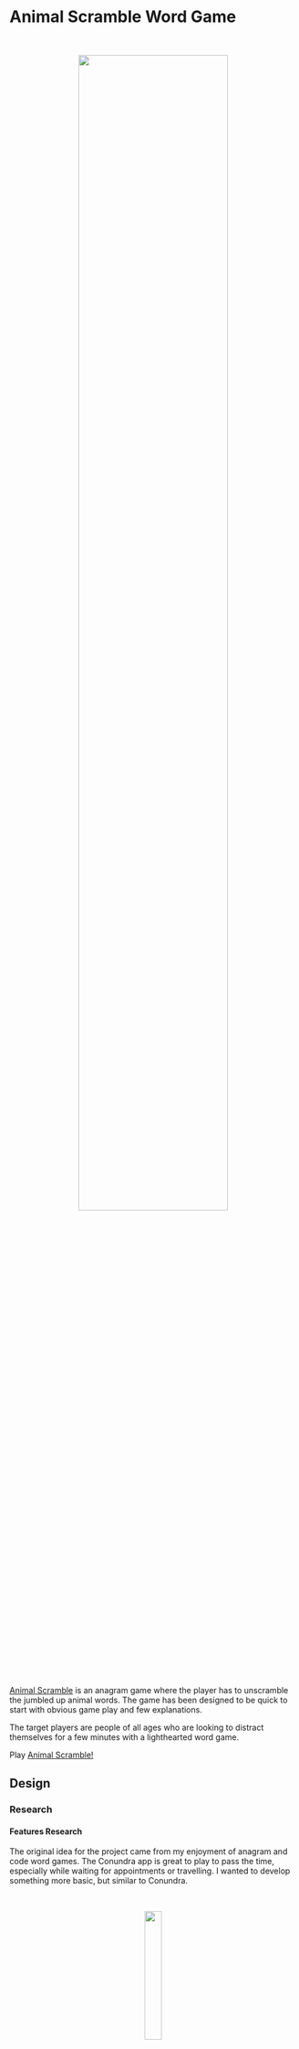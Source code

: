 # Animal Scramble Word Game

<br>
<p align="center" width="100%">
    <img width="72%" src="documentation/animal-scramble-demo.gif">
</p>
<br>

[Animal Scramble](https://jeskodes.github.io/word-scramble/) is an anagram game where the player has to unscramble the jumbled up animal words.
The game has been designed to be quick to start with obvious game play and few explanations.

The target players are people of all ages who are looking to distract themselves for a few minutes with a lighthearted word game.

Play [Animal Scramble!](https://jeskodes.github.io/word-scramble/)

## Design

### Research

#### Features Research

The original idea for the project came from my enjoyment of anagram and code word games. The Conundra app is great to play to pass the
time, especially while waiting for appointments or travelling. I wanted to develop something more basic, but similar to Conundra.

<br>
<p align="center" width="100%">
    <img width="24%" src="documentation/conundra-demo.gif">
</p>
<br>

Features of Conundra:

- Select three different levels: Practice, Easy, Hard.
- Gameplay: Buttons to scramble the word again, pass, start again. Scoreboard at the end showing correct and incorrect guesses.

#### Design Research

- I researched word game apps for layout and colour palette ideas.
- The main findings were that the apps used two - three colours, usually one being white, and green was a common main colour.
- Astra Wordsearch and Wordle-type games are two examples:

<br>
<p align="center" width="100%">
    <img width="60%" src="documentation/astra-wordsearch-research.png">
</p>
<br>
<br>
<p align="center" width="100%">
    <img width="60%" src="documentation/wordle-research.png">
</p>
<br>

##### Tutorial Research and Development:

I searched for Javacript word scramble tutorials to develop my knowlege of JavaScript and which included the basic features I wanted to include in the game.

A large part of the functionality of Animal Scramble is based on a tutorial by Laurence Svekis: [JavaScript Create 5 Fun Word Games by Laurence Svekis](https://www.udemy.com/course/javascript-games/learn/lecture/22686281?start=120#content). Additions, deletions, substitutions and changes are noted in the code.

##### Word Scramble by Laurence Svekis - Final Game Play

<br>
<p align = "center" style="background-color: gray">
  <img src="documentation/word-scramble-udemy-demo.gif" width="30%" style = "border:2px solid gray">
</p>
</br>

I also referred to two similar tutorials by [CodingNepal.](https://www.youtube.com/watch?v=4-s3g_fU7Vg&t=992s)

##### Word Scramble by CodingNepal - Final Game Play

<br>
<p align = "center">
  <img src="documentation/codingnepal-word-scramble.gif" width="30%"> 
</p>
</br>

### Design

- A minimally cluttered container which the user can pick up and play almost immediately.
- Intuitive game play: minimal text on the page and only a few instructions needed to understand game play.
- Slight use of border-radius for container, buttons and input box.
- Typeface: Serif font for labels such as name of game, buttons - slightly 70's style; used [google fonts](https://fonts.google.com/)
  Patua One. Sans-serif font for input box and displaying correct word; used [google fonts](https://fonts.google.com/) Roboto.
- Colour Palette: Despite research that word games tend to use a more muted colour palette with an emphasis on greens and white, the Animal Scramble game is targeted at users of all ages from 10yrs upwards. Animal Scramble's aim is to be lighthearted and fun. Therefore a more brightly coloured, retro theme and typeface was chosen with a colour palette to reflect this:

<br>
<p align = "center">
  <img src="documentation/colour-palette-ws.png" width="39%"/>
</p>
</br>

<br>
<p align = "center">
  <img src="documentation/animal-scramble-static-img.png" width="39%"/>
</p>
</br>

#### Wireframes

I initially planned to start design from a desktop first approach. However, as the project developed it became clear I was working towards a mobile first approach. This is reflective in the media queries - most are `min-width` but some are `max-width`. Part of the reason this became mobile first was using Bootstrap carousel and navbar templates which are designed to be mobile first. In the future, I would be much more conscious of mobile first vs desktop first and would design based on a mobile first approach.

Wireframes can be found [here](https://github.com/jeskodes/milestone-project-1-jesk/tree/main/documentation/wireframes)

I have noted the main changes from the wireframes as the project was developed in the course of this readme and in commenting the actual code.

## User Stories and Features

#### User Story 1:

1. As a child of approximately 8 - 13yrs who likes word games.
2. I want a quick game to keep me occupied.
3. So that I can test my skills and won't get bored travelling or waiting.

#### User Story 2:

1. As an adult who enjoys word games.
2. I want a quick game that will challenge me and keep me occupied.
3. So that I can relax with an engaging challenge.

#### User Story 3:

1. As an adult who enjoys word games.
2. I want a quick game that will challenge me and keep me occupied.
3. So that I can pass the time while waiting or travelling.

#### User Story 4:

1. As an older adult who enjoys word games and is retired.
2. I want a quick game that will challenge me.
3. So that I can keep my mind sharp.

##### User Steps:

- General search: SEO tags - brain-training, conundrum, letters and words, anagram, game, guessing, words, scramble, animals.

- Easily open the app/webpage and play Animal Scramble straight away. The design communicates how to play without the need for lots of explanations.

##### Minimum Viable Product: Features and Acceptance Criteria:

- Single page.
- The user first arrives at the game title and game play.
- Start Button.
- Input box for guessing the word.
- Answer: The correct answer is always shown after the guess, whether the uses guesses correctly or incorrectly.
- Next Button for next word.
- A way to skip a guess.
- A restart button to start a new game.
- Scoring.
- Accessibility: Tab controls can be used to play the game.

## Technologies Used

- JavaScript, HTML and CSS.
- VScode - Coding Editor.
- Chrome Dev tools
- [Google Fonts.](https://fonts.google.com/)
- [Favicon Icons](https://favicon.io)
- [fontawesome](https://fontawesome.com/) for social media icons.
- [github](https://github.com/) version control.
- [Repl:it](https://replit.com/) for experimenting with code.
- [Axe dev tools](https://www.deque.com/axe/devtools/) to test accessibility.
- [Webaim](https://wave.webaim.org/) WCAG Contrast checker.
- [W3C CSS Validation Service](https://wave.webaim.org/) to validate css.
- [W3C Markup Validation Service](https://validator.w3.org/#validate_by_input) to validate html.
- [JSON Formatter - Convert Array to JSON](https://jsonformatter.curiousconcept.com/#)
- [Validating JSON Object: jsonlint.com](https://jsonlint.com/)
- [JavaScript Linting: jshint.com](https://jshint.com/)
- [Convert mp4 to gif using ezgif.com](https://ezgif.com/)

## Current Features

<br>
<p align="center" width="100%">
    <img src="documentation/animal-scramble-demo.gif" width="60%">
</p>
<br>

### Main Game Area
- Background image covers entire screen. 
- One main section with fixed div container for whole game. 
- Footer with link to [github profile](https://github.com/jeskodes).

#### Start Game

<br>
<p align="center" width="100%">
    <img src="documentation\start-game.png"width="33%">
</p>
<br>

- Title 
- Rules
- Start button

#### Game Play
<br>
<p align="center" width="100%">
    <img src="documentation\gameplay.png"width="33%">
</p>
<br>

- Title
- Dynamic Scoreboard
- Scrambled word
- Input box to type in guess.
- Placeholder text in textarea "Enter to Skip". 
- Restart button

<br>
<p align="center" width="100%">
    <img src="documentation\guess-word.png"width="33%">
</p>
<br>

Make a guess, then
- Title
- Scrambled word unscrambles with correct or incorrect guess. 
- Scrambled word background goes blue for correct or pink for incorrect. 
- Button "Click for Next Word"
- Restart button. 

<br>
<p align="center" width="100%">
    <img src="documentation\game-over.png"width="33%">
</p>
<br>

After 5 guesses (correct or incorrect) then
- Game Over
- Score
- Restart button. 

#### Restart Button
- Reloads page. 
- Animation used to smooth transition. 

#### Buttons
- :hover used to change color. 
- cursor pointer added. 

### Features for Future Versions:

- Fix accessibility issue so can use tab controls to play game.
- Add to Json File and create levels of difficulty, Easy, Medium, Hard. 
- Add additional categories, e.g. Food, Countries, Actions. 
- Add buttons to choose difficulty level. 
- Store the 5 words per game in a temporary array and create scoreboard at end showing correct and incorrect words. 
- Best of 5 games then final score. 
- Timer.
- Split scrambled word into individual tiles. 
- More celebratory and dynamic "Game Over" or "You Won". 

## Testing

### BUGS

#### Accessibility Bugs

**BUG**
- The player is using tab controls.
- The player presses "Enter" to play the game and for the next word.
- The winChecker() function - which checks if the words match - immediately checks the word and the player cannot make a guess. The game cannot be played without using the mouse.

<br>
<p align = "center">
  <img src="documentation/bug-accessibility-can't-use-tab-controls.gif" width="60%"/>
</p>
</br>

**Fixes**

1. Make input textbox visible throughout. This resulted in two further bugs: - The target word persisted and any press on “Enter” resulted in getting an infinite number of correct scores on the same correct guess. - The input (inWord) could be displayed but was disabled.
<p align = "center">
  <img src="documentation\fix1-bug-ax-tab.png" width="60%"/>
</p>

2. Added eventListener to stop default behaviour when pressing Enter - did not fix(removed).
3. Separated out functions to create a separate function after winChecker().
4. Added `btn.onfocus();` after function checked if words matched - this worked to automatically focus on the button but did not fix the bug.

**Result**
- Unable to fix the bug. This would be targeted in later versions with a separate function at the point of refreshing the scrambled word. 
It is disappointing that Animal Scramble V1 is not accessible using tab controls.

#### Game Play General Bugs 
**BUG** 
- The output(myWordsFromJson) does not unscramble the target word, even if they guess incorrectly so the player won't know what the right answer was; this could cause the player frustration. 

**Fix**
 - Add line of code to winChecker() fucntion - both correct and incorrect guesses: 

 <br>
<p align = "center">
  <img src="documentation/bug-fix-unscramble-word.png" width="60%"/>
</p>
</br>


 **BUG**
 - Gameplay does not stop at 5 turns and can play an infinite amout of times if keep guessing incorrectly. 

  <br>
<p align = "center">
  <img src="documentation/BUG-infinite-turns.png" width="33%"/>
</p>
</br>


 **Fix**
 -Create maxGuesses variable to count guesses and add to gamePlay() function; stop play at 5 guesses.  


```javascript 

function gamePlay() {
  if (myWordsFromJson.length <= 0 || maxGuesses === 5) {
    //EDIT: Add in "or" maxGuesses for game over.
    console.log("game over");
    console.log(maxGuesses);`
    
```

**BUG**
- Game play stops at 5 turns but the player has no way to play again unless they refresh the page. 

**Fix**
- Add restart-btn. 

```javascript
const restart = document.createElement("button");
```

- Add EventListener to restart button to refresh page when clicked. 

```javascript
restart.addEventListener("click", (e) => {
  window.location.reload();
});
```

**BUG**
- When refresh page the transition is jerky. 

**Fix**
- Add CSS animation to start of game to mask. 

**BUG**
- User testing reported that on android there was no way to press "Enter" to skip; the "go" button did not work. 

**Fix**

- Added EventListener for pressing "go" when focus on input box = carry out winChecker function. 

```javascript

inWord.addEventListener("keyup", (e) => {
  console.log(e);
  if (inWord.value.length === game.sel.length || e.key === "Enter") {
    winChecker(); //run the winChecker function
  }
});

```

#### Textbox Specific Bugs

**BUG**
- Initially used four animal words in array inside script.js to scramble; the words were four letters in lenght or shorter. 
- Added much big array of animal words to separate js file and the text went outside of input and output boxes. 

**Fix**
- Added classes to inWord(textbox) and myWordsFromJson (scrambled words) and styled with CSS. 
- Additionally added classes to start and refresh buttons in order to style in CSS. 

**BUG**
- User testing on ios reported that the game was showing an incorrect response as correct. 
- Investigation revealed that the words were being autocorrected across multiple devices. 
- Investigation with DevTools showed correct guess in console log as incorrect: 



<p align = "center">
  <img src="documentation/BUG-case-sensitive-textbox.png" width="60%"/>
</p>

**Fix**
- Add autocomplete = "off" spellcheck = "false" to input html. 

```html

<section class = "game-play">
  <div id="game-area">
    <h1 id="heading-wordscramble">Animal Scramble</h1>
      <input type="text" class ="input-text" id = "input-word" name = "inputtext" autocomplete = "off" spellcheck = "false" autocomplete = "off" placeholder = 'Press Enter to Skip' aria-label="Type word here" 

```


**BUG**

- Can enter numbers and special characters into input box. 

**Fix**
- Add javascript code snippet to html to only allow letters. 

```javascript 

      onkeypress="return (event.charCode > 64 && 
	    event.charCode < 91) || (event.charCode > 96 && event.charCode < 123)"
      
```

**BUG**

- Input box is case sensitive and counting guesses in lowercase and caps as wrong. 

**Fix**

- Add toLowerCase() to winChecker() function. 

```javascript

function winChecker() {
  if (inWord.value.toLowerCase() == game.sel) {
    //EDIT: added .toLowerCase()
    
```
### Verification

### Responsiveness

  <br>
<p align = "center">
  <img src="documentation/animal-scramble-responsive.png" width="60%"/>
</p>
</br>

[Animal Scramble](https://jeskodes.github.io/word-scramble/) is responsive across a large range of devices. There are no media queries needed as:
-  The main game container div is set at a fixed size using rem.
-  The input box, buttons and output div are also set to a fixed size using rem so the format does not break when resized. 
- Responsiveness was tested using Chrome DevTools, [Responsivedesignchecker.com](https://responsivedesignchecker.com), and user testing on Android Phone, ios ipad air 2, iphone SE 2020, iphone 10, windows laptop 1600 x 1200.

---

### Axe Chrome DevTools and WebAIM Contrast Checker

  <br>
<p align = "center">
  <img src="documentation/ax-testing-animal-scramble.png" width="60%"/>
</p>
</br>

---

## Validator Testing

### JSHint Validator

There were no warnings or errors when passed through the [JSHint](https://jshint.com/) validator. 

<br>
<p align = "center">
  <img src="documentation\jshint-validator.png" width="60%"/>
</p>
</br>

### W3C CSS Validation Service

The [W3C CSS Validation Service](https://jigsaw.w3.org/css-validator/#validate_by_input) found no errors. 

### W3C Markup Validation Service

##### The [W3C Markup Validation Service](https://validator.w3.org/#validate_by_input) was used to validate the HTML.

The HTML passed with no warnings or errors to show following minor fixes, such as an unclosed <div>, a quotation mark the wrong way round in the meta data and two duplicate attributes. 

---

## Deployment

[Animal Scramble](https://jeskodes.github.io/word-scramble/) was deployed using git, github and vscode.

## Credits

### Images

All images are copyrighted to Pen B Photos 2023 and used with full permission.

#### Content

![]()
![]()

Initial Bootstrap 5 Carousel Basic Template and rough plan for layout of page:
https://getbootstrap.com/docs/5.0/examples/carousel/

Bootstrap 4 Carousel Template - with captions - which I modified:
https://getbootstrap.com/docs/4.0/components/carousel/

Positioning of Text on Carousel - which I modified - code from:
https://forum.bootstrapstudio.io/t/positioning-of-carousel-caption/4727/2

Choice of typeface - accessibility:
https://fonts.google.com/knowledge/readability_and_accessibility/introducing_accessibility_in_typography

Choice of typeface - accessibility:
https://www.siteimprove.com

Choice of typeface - dyslexia:
https://medium.com/the-readability-group/a-guide-to-understanding-what-makes-a-typeface-accessible-and-how-to-make-informed-decisions-9e5c0b9040a0
_Serif style typefaces can enable more fluid readability for advanced readers due to the additional disambiguated letter shaping_

Checking contrast of text:
https://webaim.org/resources/contrastchecker/

BEM
https://css-tricks.com/bem-101/

Flexbox
https://css-tricks.com/snippets/css/a-guide-to-flexbox/

Table of Best Image Sizes (px) for website:
https://tiny-img.com/blog/best-image-size-for-website/

Optimising Images for websites:
https://www.jimdo.com/blog/optimize-website-images-for-better-design-seo/

Uploading and linking images:
https://postimg.cc/VS2WqNmn

Tutorial on using Flexbox to create card design layout (Welcome card)
https://getflywheel.com/layout/flexbox-create-modern-card-design-layout/

Youtube tutorial on creating responsive profile cards using grid:
https://www.youtube.com/watch?v=Aje9cXDzklk

Youtube tutorial on creating responsive profile cards using flexbox:
https://www.youtube.com/watch?v=LQojwgg11z4&t=197s

Freecodecamp article on web layouts using CSS and Grid:
https://www.freecodecamp.org/news/web-layouts-use-css-grid-and-flex-to-create-responsive-webpages/

Tutorial on aligning text and image side by side:
https://www.youtube.com/watch?v=Q0KNxDpt71c&list=WL&index=2&t=101s

Tutorial on creating a responsive registration form:
https://www.youtube.com/watch?v=okbByPWS1Xc

Guidance on how to resize and make responsive embed youtube:
https://stackoverflow.com/questions/15844500/shrink-a-youtube-video-to-responsive-width

Tutorial on how to make a youtube video responsive:
https://www.youtube.com/watch?v=9YffrCViTVk

Tutorial on CSS Aspect Ratio video:
https://blog.webdevsimplified.com/2020-12/responsive-css-video

Guidance on adding scroll-padding-top property to offset fixed navbar:
https://getpublii.com/blog/one-line-css-solution-to-prevent-anchor-links-from-scrolling-behind-a-sticky-header.html

Tuturial on creating a responsive footer:
https://www.youtube.com/watch?v=qA6Yvu41dpo

Tutorial on how to create and sync git and github repositories:
https://www.freecodecamp.org/news/create-and-sync-git-and-github-repositories/#scenario-2-remote-first

### Command line:

https://www.theodinproject.com/lessons/foundations-git-basics

### Credits

- [JavaScript Create 5 Fun Word Games by Laurence Svekis](https://www.udemy.com/course/javascript-games/learn/lecture/22686281?start=120#content)
- [Word Scramble Game Youtube Tutorial by Coding Nepal](https://www.youtube.com/watch?v=4-s3g_fU7Vg&t=992s)
- [Word Scramble Game Tutorial by Coding Nepal](https://www.codingnepalweb.com/word-scramble-game-html-javascript/)

- [Youtube Tutorial: 3 Ways to code Rock Paper Scissors with Ania Kubow](https://www.youtube.com/watch?v=RwFeg0cEZvQ)

- [Git Hub Repo - Learning how to add reset button and replay](https://github.com/mariaalouisaa/pokemon-top-trumps/blob/main/index.html)

- [Tic Tac Toe Tutorial - Research how to refresh game](https://www.youtube.com/watch?v=JsErMawwdOw)

- [W3 Explanation of keyboard and mouse events: w3.org](https://www.w3.org/WAI/GL/WCAG20/WD-WCAG20-TECHS-20071102/SCR20.html)

- [JavaScript Keyboard Events Tutorial: the keyup and keydown Event Listeners](https://www.youtube.com/watch?v=OiYmhhe6Inc)

- [Youtube Tutorial Event Handlers and Event Listeners](https://www.youtube.com/watch?v=xogpUfUL5kY)

- [Tutorial Listening to Multiple Events in Vanilla JS](https://gomakethings.com/listening-to-multiple-events-in-vanilla-js/)

- [Animals Array](https://gist.github.com/borlaym/585e2e09dd6abd9b0d0a)

- [Colour Palettes and Hex Codes: coolor.co](https://coolors.co/)

- [Background Image from iStockPhoto.com](https://www.istockphoto.com/)

- [Make Reload of Page Smoother with CSS Animation and @keyframes: geeksforgeeks.org](https://www.geeksforgeeks.org/how-to-create-fade-in-effect-on-page-load-using-css/)

- [JSON Formatter - Convert Array to JSON](https://jsonformatter.curiousconcept.com/#)

- [Create new button from tutorial: www.3schools.in](<https://www.3schools.in/2022/08/how-to-create-button-with-id-js.html#:~:text=Use%20the%20createElement()%20method%20and%20set%20in%20a%20variable,an%20id%20to%20that%20button>)

- [Hex Colors from Background Image: imagecolorpicker.com](https://imagecolorpicker.com/)

- [Validating JSON Object: jsonlint.com](https://jsonlint.com/)

- [Favicon Icons: favicon.io](favicon.io)

- [JavaScript Linting: jshint.com](https://jshint.com/)

- [Convert mp4 to gif using ezgif.com](https://ezgif.com/)

- [Center align an img in README.md from stack overflow](https://stackoverflow.com/questions/12090472/how-do-i-center-an-image-in-the-readme-md-file-on-github/62383408#62383408)

- [Video Bugs and Functionality Using Bandicam.com](https://www.bandicam.com/)
